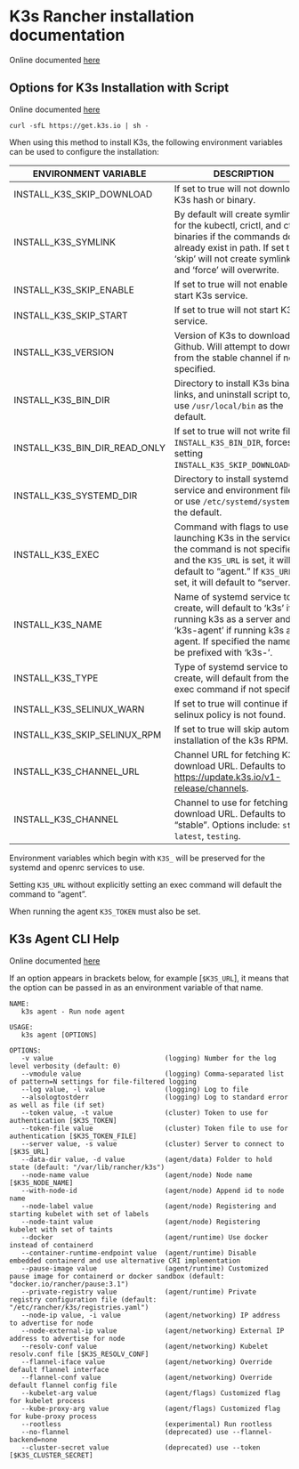 # K3s Rancher installation documentation

Online documented [here](https://rancher.com/docs/k3s/latest/en/installation/install-options)

## Options for K3s Installation with Script

Online documented [here](https://rancher.com/docs/k3s/latest/en/installation/install-options/#options-for-installation-with-script)


``` console
curl -sfL https://get.k3s.io | sh -
```

When using this method to install K3s, the following environment variables can be used to configure the installation:

| ENVIRONMENT VARIABLE | DESCRIPTION |
|----------------------|-------------|
| INSTALL_K3S_SKIP_DOWNLOAD | If set to true will not download K3s hash or binary. |
| INSTALL_K3S_SYMLINK | By default will create symlinks for the kubectl, crictl, and ctr binaries if the commands do not already exist in path. If set to ‘skip’ will not create symlinks and ‘force’ will overwrite. |
| INSTALL_K3S_SKIP_ENABLE | If set to true will not enable or start K3s service. |
| INSTALL_K3S_SKIP_START | If set to true will not start K3s service. |
| INSTALL_K3S_VERSION | Version of K3s to download from Github. Will attempt to download from the stable channel if not specified. |
| INSTALL_K3S_BIN_DIR | Directory to install K3s binary, links, and uninstall script to, or use `/usr/local/bin` as the default. |
| INSTALL_K3S_BIN_DIR_READ_ONLY | If set to true will not write files to `INSTALL_K3S_BIN_DIR`, forces setting `INSTALL_K3S_SKIP_DOWNLOAD=true`. |
| INSTALL_K3S_SYSTEMD_DIR | Directory to install systemd service and environment files to, or use `/etc/systemd/system` as the default. |
| INSTALL_K3S_EXEC | Command with flags to use for launching K3s in the service. If the command is not specified, and the `K3S_URL` is set, it will default to “agent.” If `K3S_URL` not set, it will default to “server.” |
| INSTALL_K3S_NAME | Name of systemd service to create, will default to ‘k3s’ if running k3s as a server and ‘k3s-agent’ if running k3s as an agent. If specified the name will be prefixed with ‘k3s-’. |
| INSTALL_K3S_TYPE | Type of systemd service to create, will default from the K3s exec command if not specified. |
| INSTALL_K3S_SELINUX_WARN | If set to true will continue if k3s-selinux policy is not found. |
| INSTALL_K3S_SKIP_SELINUX_RPM | If set to true will skip automatic installation of the k3s RPM. |
| INSTALL_K3S_CHANNEL_URL | Channel URL for fetching K3s download URL. Defaults to https://update.k3s.io/v1-release/channels. |
| INSTALL_K3S_CHANNEL | Channel to use for fetching K3s download URL. Defaults to “stable”. Options include: `stable`, `latest`, `testing`. |

Environment variables which begin with `K3S_` will be preserved for the systemd and openrc services to use.

Setting `K3S_URL` without explicitly setting an exec command will default the command to “agent”.

When running the agent `K3S_TOKEN` must also be set.

## K3s Agent CLI Help

Online documented [here](https://rancher.com/docs/k3s/latest/en/installation/install-options/agent-config)

If an option appears in brackets below, for example [`$K3S_URL`], it means that the option can be passed in as an environment variable of that name.


``` console
NAME:
   k3s agent - Run node agent

USAGE:
   k3s agent [OPTIONS]

OPTIONS:
   -v value                            (logging) Number for the log level verbosity (default: 0)
   --vmodule value                     (logging) Comma-separated list of pattern=N settings for file-filtered logging
   --log value, -l value               (logging) Log to file
   --alsologtostderr                   (logging) Log to standard error as well as file (if set)
   --token value, -t value             (cluster) Token to use for authentication [$K3S_TOKEN]
   --token-file value                  (cluster) Token file to use for authentication [$K3S_TOKEN_FILE]
   --server value, -s value            (cluster) Server to connect to [$K3S_URL]
   --data-dir value, -d value          (agent/data) Folder to hold state (default: "/var/lib/rancher/k3s")
   --node-name value                   (agent/node) Node name [$K3S_NODE_NAME]
   --with-node-id                      (agent/node) Append id to node name
   --node-label value                  (agent/node) Registering and starting kubelet with set of labels
   --node-taint value                  (agent/node) Registering kubelet with set of taints
   --docker                            (agent/runtime) Use docker instead of containerd
   --container-runtime-endpoint value  (agent/runtime) Disable embedded containerd and use alternative CRI implementation
   --pause-image value                 (agent/runtime) Customized pause image for containerd or docker sandbox (default: "docker.io/rancher/pause:3.1")
   --private-registry value            (agent/runtime) Private registry configuration file (default: "/etc/rancher/k3s/registries.yaml")
   --node-ip value, -i value           (agent/networking) IP address to advertise for node
   --node-external-ip value            (agent/networking) External IP address to advertise for node
   --resolv-conf value                 (agent/networking) Kubelet resolv.conf file [$K3S_RESOLV_CONF]
   --flannel-iface value               (agent/networking) Override default flannel interface
   --flannel-conf value                (agent/networking) Override default flannel config file
   --kubelet-arg value                 (agent/flags) Customized flag for kubelet process
   --kube-proxy-arg value              (agent/flags) Customized flag for kube-proxy process
   --rootless                          (experimental) Run rootless
   --no-flannel                        (deprecated) use --flannel-backend=none
   --cluster-secret value              (deprecated) use --token [$K3S_CLUSTER_SECRET]
```